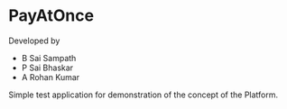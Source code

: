 # PayAtOnce
Developed by
* B Sai Sampath
* P Sai Bhaskar
* A Rohan Kumar
 
 Simple test application for demonstration of the concept of the Platform.

